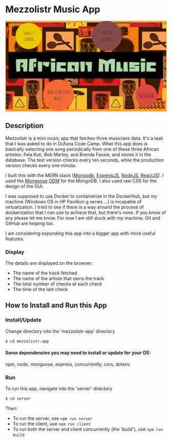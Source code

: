 # Mezzolistr Music App
![African Music](/client/src/assets/african_music_img2.png)

## Description

Mezzolistr is a mini music app that fetches three musicians data. It's a task that I was asked to do in Dufuna Code Camp.
What this app does is basically selecting one song periodically from one of these three African artistes: Fela Kuti, Bob Marley, and Brenda Fassie, and stores it in the database. The test version checks every ten seconds, while the production version checks every one minute.

I built this with the MERN stack ([Mongodb](https://www.mongodb.com/), [ExpressJS](https://expressjs.com/), [NodeJS](https://nodejs.org/), [ReactJS](https://reactjs.org/)). I used the [Mongoose](https://mongoosejs.com/) [ODM](https://odmdaily.com/) for the MongoDB. I also used raw CSS for the design of the GUI.

I was supposed to use Docker to containerize in the DockerHub, but my machine (Windows OS in HP Pavillion g series ...) is incapable of virtualization. I tried to see if there is a way around the process of dockerization that I can use to achieve that, but there's none. If you know of any please let me know. For now I am still stuck with my machine. Git and GitHub are helping too.

I am considering expanding this app into a bigger app with more useful features.

### Display

The details are displayed on the browser:
- The name of the track fetched
- The name of the artiste that owns the track
- The total number of checks at each check
- The time of the last check

## How to Install and Run this App

### Install/Update

Change directory into the 'mezzolistr-app' directory 
```sh
$ cd mezzolistr-app
```

#### Some dependencies you may need to install or update for your OS:
npm, node, mongoose, express, concurrently, cors, dotenv

### Run
To run this app, navigate into the 'server' directory
```sh
$ cd server
```
Then:
- To run the server, use ```npm run server```
- To run the client, use ```npm run client```
- To run both the server and client concurrently (the 'build'), use ```npm run build```
